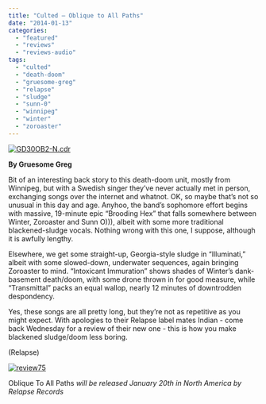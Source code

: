 ```yaml
---
title: "Culted – Oblique to All Paths"
date: "2014-01-13"
categories: 
  - "featured"
  - "reviews"
  - "reviews-audio"
tags: 
  - "culted"
  - "death-doom"
  - "gruesome-greg"
  - "relapse"
  - "sludge"
  - "sunn-0"
  - "winnipeg"
  - "winter"
  - "zoroaster"
---
```


[![GD30OB2-N.cdr](http://www.hellbound.ca/wp-content/uploads/2014/01/Culted-Oblique-To-All-Paths-Artwork-590x590.jpg)](http://www.hellbound.ca/wp-content/uploads/2014/01/Culted-Oblique-To-All-Paths-Artwork.jpg)

**By Gruesome Greg**

Bit of an interesting back story to this death-doom unit, mostly from Winnipeg, but with a Swedish singer they’ve never actually met in person, exchanging songs over the internet and whatnot. OK, so maybe that’s not so unusual in this day and age. Anyhoo, the band’s sophomore effort begins with massive, 19-minute epic “Brooding Hex” that falls somewhere between Winter, Zoroaster and Sunn O))), albeit with some more traditional blackened-sludge vocals. Nothing wrong with this one, I suppose, although it is awfully lengthy.

Elsewhere, we get some straight-up, Georgia-style sludge in “Illuminati,” albeit with some slowed-down, underwater sequences, again bringing Zoroaster to mind. “Intoxicant Immuration” shows shades of Winter’s dank-basement death/doom, with some drone thrown in for good measure, while “Transmittal” packs an equal wallop, nearly 12 minutes of downtrodden despondency.

Yes, these songs are all pretty long, but they’re not as repetitive as you might expect. With apologies to their Relapse label mates Indian - come back Wednesday for a review of their new one - this is how you make blackened sludge/doom less boring.

(Relapse)

[![review75](http://www.hellbound.ca/wp-content/uploads/2009/09/review75.png)](http://www.hellbound.ca/wp-content/uploads/2009/09/review75.png)

Oblique To All Paths _will be released January 20th in North America by Relapse Records_

